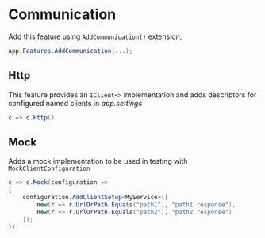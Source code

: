 # Communication

Add this feature using `AddCommunication()` extension;

```csharp
app.Features.AddCommunication(...);
```

## Http

This feature provides an `IClient<>` implementation and adds descriptors for 
configured named clients in _app.settings_

```csharp
c => c.Http()
```

## Mock

Adds a mock implementation to be used in testing with `MockClientConfiguration`

```csharp
c => c.Mock(configuration =>
{
    configuration.AddClientSetup<MyService>([
        new(r => r.UrlOrPath.Equals("path1"), "path1 response"),
        new(r => r.UrlOrPath.Equals("path2"), "path2 response")
    ]);
}),
```